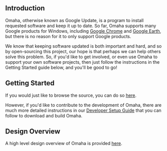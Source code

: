 ## Introduction ##
Omaha, otherwise known as Google Update, is a program to install requested software and keep it up to date. So far, Omaha supports many Google products for Windows, including [Google Chrome](http://www.google.com/chrome) and [Google Earth](http://earth.google.com/), but there is no reason for it to only support Google products.

We know that keeping software updated is both important and hard, and so by open-sourcing this project, our hope is that perhaps we can help others solve this problem. So, if you'd like to get involved, or even use Omaha to support your own software projects, then just follow the instructions in the Getting Started guide below, and you'll be good to go!

## Getting Started ##
If you would just like to browse the source, you can do so [here](https://github.com/google/omaha).

However, if you'd like to contribute to the development of Omaha, there are much more detailed instructions in our [Developer Setup Guide](DeveloperSetupGuide.md) that you can follow to download and build Omaha.

## Design Overview ##
A high level design overview of Omaha is provided
[here](OmahaOverview.html).
